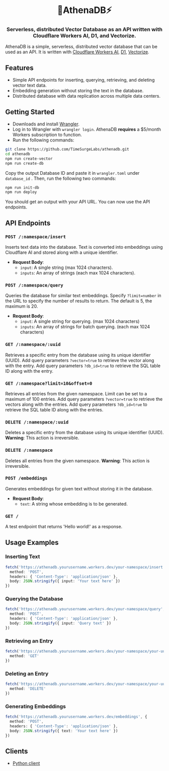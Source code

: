 <h1 align="center">🦉AthenaDB⚡️</h1>
<h3 align="center">Serverless, distributed Vector Database as an API written with Cloudflare Workers AI, D1, and Vectorize.</h3>

AthenaDB is a simple, serverless, distributed vector database that can be used as an API. It is written with [Cloudflare Workers AI](https://ai.cloudflare.com), [D1](https://developers.cloudflare.com/d1/), [Vectorize](https://developers.cloudflare.com/vectorize/).

## Features

* Simple API endpoints for inserting, querying, retrieving, and deleting vector text data.
* Embedding generation without storing the text in the database.
* Distributed database with data replication across multiple data centers.

## Getting Started

* Downloads and install [Wrangler](https://developers.cloudflare.com/workers/cli-wrangler/install-update).
* Log in to Wrangler with `wrangler login`. AthenaDB **requires** a $5/month Workers subscription to function.
* Run the following commands:

```bash
git clone https://github.com/TimeSurgeLabs/athenadb.git
cd athenadb
npm run create-vector
npm run create-db
```

Copy the output Database ID and paste it in `wrangler.toml` under `database_id` . Then, run the following two commands:

```bash
npm run init-db
npm run deploy
```

You should get an output with your API URL. You can now use the API endpoints.

## API Endpoints

### `POST /:namespace/insert`

Inserts text data into the database. Text is converted into embeddings using Cloudflare AI and stored along with a unique identifier.
* **Request Body**:
  + `input`: A single string (max 1024 characters).
  + `inputs`: An array of strings (each max 1024 characters).

### `POST /:namespace/query`

Queries the database for similar text embeddings. Specify `?limit=number` in the URL to specify the number of results to return. The default is 5, the maximum is 20.
* **Request Body**:
  + `input`: A single string for querying. (max 1024 characters)
  + `inputs`: An array of strings for batch querying. (each max 1024 characters)

### `GET /:namespace/:uuid`

Retrieves a specific entry from the database using its unique identifier (UUID). Add query parameters `?vector=true` to retrieve the vector along with the entry. Add query parameters `?db_id=true` to retrieve the SQL table ID along with the entry.

### `GET /:namespace?limit=10&offset=0`

Retrieves all entries from the given namespace. Limit can be set to a maximum of 100 entries. Add query parameters `?vector=true` to retrieve the vectors along with the entries. Add query parameters `?db_id=true` to retrieve the SQL table ID along with the entries.

### `DELETE /:namespace/:uuid`

Deletes a specific entry from the database using its unique identifier (UUID). **Warning**: This action is irreversible.

### `DELETE /:namespace`

Deletes all entries from the given namespace. **Warning**: This action is irreversible.

### `POST /embeddings`

Generates embeddings for given text without storing it in the database.
* **Request Body**:
  + `text`: A string whose embedding is to be generated.

### `GET /`

A test endpoint that returns 'Hello world!' as a response.

## Usage Examples

### Inserting Text

```typescript
fetch('https://athenadb.yourusername.workers.dev/your-namespace/insert', {
  method: 'POST',
  headers: { 'Content-Type': 'application/json' },
  body: JSON.stringify({ input: 'Your text here' })
})
```

### Querying the Database

```typescript
fetch('https://athenadb.yourusername.workers.dev/your-namespace/query', {
  method: 'POST',
  headers: { 'Content-Type': 'application/json' },
  body: JSON.stringify({ input: 'Query text' })
})
```

### Retrieving an Entry

```typescript
fetch('https://athenadb.yourusername.workers.dev/your-namespace/your-uuid', {
  method: 'GET'
})
```

### Deleting an Entry

```typescript
fetch('https://athenadb.yourusername.workers.dev/your-namespace/your-uuid', {
  method: 'DELETE'
})
```

### Generating Embeddings

```typescript
fetch('https://athenadb.yourusername.workers.dev/embeddings', {
  method: 'POST',
  headers: { 'Content-Type': 'application/json' },
  body: JSON.stringify({ text: 'Your text here' })
})
```

## Clients

* [Python client](https://gist.github.com/chand1012/f85a87073e709c51a8a75c69151de907)
